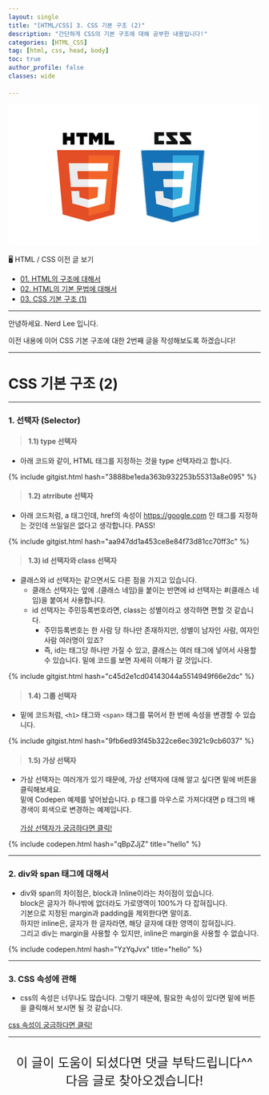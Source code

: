 ```yaml
---
layout: single
title: "[HTML/CSS] 3. CSS 기본 구조 (2)"
description: "간단하게 CSS의 기본 구조에 대해 공부한 내용입니다!"
categories: [HTML_CSS]
tag: [html, css, head, body]
toc: true
author_profile: false
classes: wide

---
```


![](/assets/img/etc/html_css.jpeg)

🖥 HTML / CSS 이전 글 보기

- [01. HTML의 구조에 대해서](/html_css/0001/)
- [02. HTML의 기본 문법에 대해서](/html_css/0002/)
- [03. CSS 기본 구조 (1)](/html_css/0003/)

---

안녕하세요. Nerd Lee 입니다.

이전 내용에 이어 CSS 기본 구조에 대한 2번째 글을 작성해보도록 하겠습니다!

---

# CSS 기본 구조 (2)

---

### 1. 선택자 (Selector)

> #### 1.1) type 선택자

- 아래 코드와 같이, HTML 태그를 지정하는 것을 type 선택자라고 합니다.

{% include gitgist.html hash="3888be1eda363b932253b55313a8e095" %}

> #### 1.2) atrribute 선택자

- 아래 코드처럼, a 태그인데, href의 속성이 https://google.com 인 태그를 지정하는 것인데
  쓰일일은 없다고 생각합니다. PASS!

{% include gitgist.html hash="aa947dd1a453ce8e84f73d81cc70ff3c" %}

> #### 1.3) id 선택자와 class 선택자

- 클래스와 id 선택자는 같으면서도 다른 점을 가지고 있습니다.
  - 클래스 선택자는 앞에 .(클래스 네임)을 붙이는 반면에 id 선택자는 #(클래스 네임)을 붙여서 사용합니다.
  - id 선택자는 주민등록번호라면, class는 성별이라고 생각하면 편할 것 같습니다.
    - 주민등록번호는 한 사람 당 하나만 존재하지만, 성별이 남자인 사람, 여자인 사람 여러명이 있죠?
    - 즉, id는 태그당 하나만 가질 수 있고, 클래스는 여러 태그에 넣어서 사용할 수 있습니다. 밑에 코드를 보면 자세히 이해가 갈 것입니다.

{% include gitgist.html hash="c45d2e1cd04143044a5514949f66e2dc" %}

> #### 1.4) 그룹 선택자

- 밑에 코드처럼, `<h1>` 태그와 `<span>` 태그를 묶어서 한 번에 속성을 변경할 수 있습니다.

{% include gitgist.html hash="9fb6ed93f45b322ce6ec3921c9cb6037" %}

> #### 1.5) 가상 선택자

- 가상 선택자는 여러개가 있기 때문에, 가상 선택자에 대해 알고 싶다면 밑에 버튼을 클릭해보세요.<br>
  밑에 Codepen 예제를 넣어놨습니다. p 태그를 마우스로 가져다대면 p 태그의 배경색이 회색으로 변경하는 예제입니다.<br><br>
  <a href="https://ofcourse.kr/css-course/%EA%B0%80%EC%9E%A5-%ED%81%B4%EB%9E%98%EC%8A%A4-%EC%84%A0%ED%83%9D%EC%9E%90" class="btn btn--primary" target="_blank">가상 선택자가 궁금하다면 클릭!</a>

{% include codepen.html hash="qBpZJjZ" title="hello" %}

---

### 2. div와 span 태그에 대해서

- div와 span의 차이점은, block과 lnline이라는 차이점이 있습니다.<br>
  block은 글자가 하나밖에 없더라도 가로영역이 100%가 다 잡혀집니다.<br>
  기본으로 지정된 margin과 padding을 제외한다면 말이죠.<br>
  하지만 inline은, 글자가 한 글자라면, 해당 글자에 대한 영역이 잡혀집니다.<br>
  그리고 div는 margin을 사용할 수 있지만, inline은 margin을 사용할 수 없습니다.

{% include codepen.html hash="YzYqJvx" title="hello" %}

---

### 3. CSS 속성에 관해

- css의 속성은 너무나도 많습니다. 그렇기 때문에, 필요한 속성이 있다면 밑에 버튼을 클릭해서 보시면 될 것 같습니다. <br>

<a href="https://developer.mozilla.org/ko/docs/Web/CSS/Using_CSS_custom_properties" class="btn btn--primary" target="_blank">css 속성이 궁금하다면 클릭!</a>

---

<br>

<div style="font-size:25px; text-align:center">
이 글이 도움이 되셨다면 댓글 부탁드립니다^^<br>
다음 글로 찾아오겠습니다!

</div>

